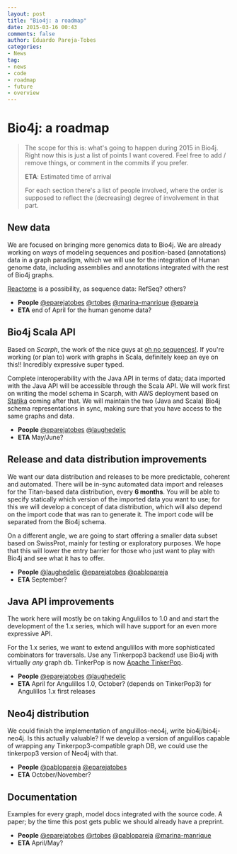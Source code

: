 ```yaml
---
layout: post
title: "Bio4j: a roadmap"
date: 2015-03-16 00:43
comments: false
author: Eduardo Pareja-Tobes
categories:
- News
tag:
- news
- code
- roadmap
- future
- overview
---
```


# Bio4j: a roadmap

> The scope for this is: what's going to happen during 2015 in Bio4j. Right now this is just a list of points I want covered. Feel free to add / remove things, or comment in the commits if you prefer.
> 
>  **ETA**: Estimated time of arrival
>  
>  For each section there's a list of people involved, where the order is supposed to reflect the (decreasing) degree of involvement in that part.

## New data

We are focused on bringing more genomics data to Bio4j. We are already working on ways of modeling sequences and position-based (annotations) data in a graph paradigm, which we will use for the integration of Human genome data, including assemblies and annotations integrated with the rest of Bio4j graphs.

[Reactome][Reactome] is a possibility, as sequence data: RefSeq? others?

- **People** [@eparejatobes][@eparejatobes] [@rtobes][@rtobes] [@marina-manrique][@marina-manrique] [@epareja][@epareja]
- **ETA** end of April for the human genome data?

## Bio4j Scala API

Based on _Scarph_, the work of the nice guys at [oh no sequences!](http://ohnosequences.com). If you're working (or plan to) work with graphs in Scala, definitely keep an eye on this!! Incredibly expressive super typed. 

Complete interoperability with the Java API in terms of data; data imported with the Java API will be accessible through the Scala API. We will work first on writing the model schema in Scarph, with AWS deployment based on [Statika](http://ohnosequences.com/statika) coming after that. We will maintain the two (Java and Scala) Bio4j schema representations in sync, making sure that you have access to the same graphs and data.

- **People** [@eparejatobes][@eparejatobes] [@laughedelic][@laughedelic]
- **ETA** May/June?

## Release and data distribution improvements

We want our data distribution and releases to be more predictable, coherent and automated. There will be in-sync automated data import and releases for the Titan-based data distribution, every **6 months**. You will be able to specify statically which version of the imported data you want to use; for this we will develop a concept of data distribution, which will also depend on the import code that was ran to generate it. The import code will be separated from the Bio4j schema.

On a different angle, we are going to start offering a smaller data subset based on SwissProt, mainly for testing or exploratory purposes. We hope that this will lower the entry barrier for those who just want to play with Bio4j and see what it has to offer.

- **People** [@laughedelic][@laughedelic] [@eparejatobes][@eparejatobes] [@pablopareja][@pablopareja]
- **ETA** September?

## Java API improvements

The work here will mostly be on taking Angulillos to 1.0 and and start the development of the 1.x series, which will have support for an even more expressive API.

For the 1.x series, we want to extend angulillos with more sophisticated combinators for traversals. Use any Tinkerpop3 backend! use Bio4j with virtually _any_ graph db. TinkerPop is now [Apache TinkerPop](https://tinkerpop.incubator.apache.org/).

- **People** [@eparejatobes][@eparejatobes] [@laughedelic][@laughedelic]
- **ETA** April for Angulillos 1.0, October? (depends on TinkerPop3) for Angulillos 1.x first releases

## Neo4j distribution

We could finish the implementation of angulillos-neo4j, write bio4j/bio4j-neo4j. Is this actually valuable? If we develop a version of angulillos capable of wrapping any Tinkerpop3-compatible graph DB, we could use the tinkerpop3 version of Neo4j with that.

- **People** [@pablopareja][@pablopareja] [@eparejatobes][@eparejatobes]
- **ETA** October/November?

## Documentation

Examples for every graph, model docs integrated with the source code. A paper; by the time this post gets public we should already have a preprint.

- **People** [@eparejatobes][@eparejatobes] [@rtobes][@rtobes] [@pablopareja][@pablopareja] [@marina-manrique][@marina-manrique]
- **ETA** April/May?


<!-- links -->

[@eparejatobes]: https://github.com/eparejatobes
[@pablopareja]: https://github.com/pablopareja
[@laughedelic]: https://github.com/laughedelic
[@rtobes]: https://github.com/rtobes
[@marina-manrique]: https://github.com/marina-manrique
[@epareja]: https://github.com/epareja

[TinkerPop]: https://tinkerpop.incubator.apache.org/
[Reactome]: http://www.reactome.org/

 
